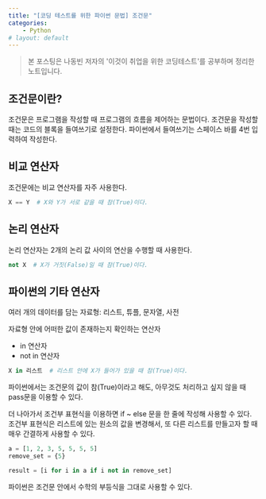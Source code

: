 ```yaml
---
title: "[코딩 테스트를 위한 파이썬 문법] 조건문"
categories:
    - Python
# layout: default
---
```

> 본 포스팅은 나동빈 저자의 '이것이 취업을 위한 코딩테스트'를 공부하며 정리한 노트입니다.

조건문이란?
---

조건문은 프로그램을 작성할 때 프로그램의 흐름을 제어하는 문법이다. 조건문을 작성할 때는 코드의 블록을 들여쓰기로 설정한다. 파이썬에서 들여쓰기는 스페이스 바를 4번 입력하여 작성한다.

비교 연산자
---

조건문에는 비교 연산자를 자주 사용한다.

```python
X == Y  # X와 Y가 서로 같을 때 참(True)이다.
```

논리 연산자
---

논리 연산자는 2개의 논리 값 사이의 연산을 수행할 때 사용한다.

```python
not X  # X가 거짓(False)일 때 참(True)이다.
```

파이썬의 기타 연산자
---

여러 개의 데이터를 담는 자료형: 리스트, 튜플, 문자열, 사전

자료형 안에 어떠한 값이 존재하는지 확인하는 연산자

- in 연산자
- not in 연산자

```python
X in 리스트  # 리스트 안에 X가 들어가 있을 때 참(True)이다.
```

파이썬에서는 조건문의 값이 참(True)이라고 해도, 아무것도 처리하고 싶지 않을 때 pass문을 이용할 수 있다.

더 나아가서 조건부 표현식을 이용하면 if ~ else 문을 한 줄에 작성해 사용할 수 있다. 조건부 표현식은 리스트에 있는 원소의 값을 변경해서, 또 다른 리스트를 만들고자 할 때 매우 간결하게 사용할 수 있다.

```python
a = [1, 2, 3, 5, 5, 5, 5]
remove_set = {5}

result = [i for i in a if i not in remove_set]
```

파이썬은 조건문 안에서 수학의 부등식을 그대로 사용할 수 있다.